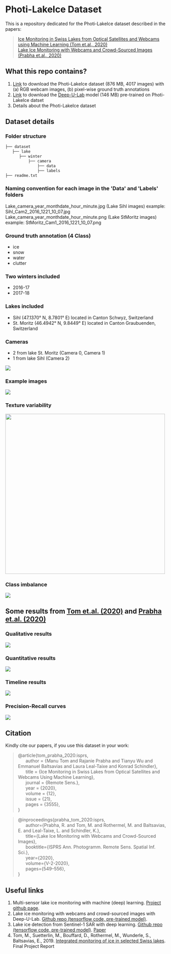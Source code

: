 # Photi-LakeIce Dataset

This is a repository dedicated for the Photi-LakeIce dataset described in the papers:<br>

>[Ice Monitoring in Swiss Lakes from Optical Satellites and Webcams using Machine Learning (Tom et.al., 2020)](https://www.mdpi.com/2072-4292/12/21/3555)<br>
>[Lake Ice Monitoring with Webcams and Crowd-​Sourced Images (Prabha et.al., 2020)](https://www.isprs-ann-photogramm-remote-sens-spatial-inf-sci.net/V-2-2020/549/2020/isprs-annals-V-2-2020-549-2020-relations.html)

## What this repo contains?
1. [Link](https://share.phys.ethz.ch/~pf/tommdata/Dataset.tar.xz) to download the Photi-LakeIce dataset (876 MB, 4017 images) with (a) RGB webcam images, (b) pixel-wise ground truth annotations
2. [Link](https://share.phys.ethz.ch/~pf/tommdata/Pre-trained_Model.tar.xz) to download the [Deep-U-Lab](https://www.isprs-ann-photogramm-remote-sens-spatial-inf-sci.net/V-2-2020/549/2020/isprs-annals-V-2-2020-549-2020-relations.html) model (146 MB) pre-trained on Photi-LakeIce datset
3. Details about the Photi-LakeIce dataset


## Dataset details

### Folder structure 
  ```bash
├── dataset
    ├── lake
        ├── winter
            ├── camera
                ├── data
                ├── labels
├── readme.txt
```
### Naming convention for each image in the 'Data' and 'Labels' folders
Lake_camera_year_monthdate_hour_minute.jpg (Lake Sihl images)
example: Sihl_Cam2_2016_1221_10_07.jpg
Lake_camera_year_monthdate_hour_minute.png (Lake StMoritz images)
example: StMoritz_Cam1_2016_1221_10_07.png

### Ground truth annotation (4 Class) 
- ice
- snow
- water
- clutter

### Two winters included
- 2016-17 
- 2017-18

### Lakes included
- Sihl (47.1370° N, 8.7801° E) located in Canton Schwyz, Switzerland
- St. Moritz (46.4942° N, 9.8449° E) located in Canton Graubuenden, Switzerland

### Cameras
- 2 from lake St. Moritz (Camera 0, Camera 1)
- 1 from lake Sihl (Camera 2)

<img src="figures/Dataset_figures.png" />

### Example images
![](figures/Example_images.png)

### Texture variability
<img src="figures/Texture_variablity.png" width=500/>

### Class imbalance
<img src="figures/Class_imbalance.png"/>

## Some results from [Tom et.al. (2020)](https://www.mdpi.com/2072-4292/12/21/3555) and [Prabha et.al. (2020)](https://www.isprs-ann-photogramm-remote-sens-spatial-inf-sci.net/V-2-2020/549/2020/isprs-annals-V-2-2020-549-2020-relations.html)

### Qualitative results
<img src="figures/Example_results_Qualitative.png"/>

### Quantitative results
![](figures/Example_results_Quantitative.png)

### Timeline results
![](figures/Example_results_Timeline.png)

### Precision-Recall curves
![](figures/Example_results_PRcurve.png)

## Citation
Kindly cite our papers, if you use this dataset in your work:

> @article{tom_prabha_2020:isprs,<br>
>&nbsp;&nbsp;&nbsp;&nbsp;&nbsp;&nbsp;author    = {Manu Tom and Rajanie Prabha and Tianyu Wu and Emmanuel Baltsavias and Laura Leal-Taixe and Konrad Schindler},<br>
> &nbsp;&nbsp;&nbsp;&nbsp;&nbsp;&nbsp;title     = {Ice Monitoring in Swiss Lakes from Optical Satellites and Webcams Using Machine Learning},<br>
>&nbsp;&nbsp;&nbsp;&nbsp;&nbsp;&nbsp;journal   = {Remote Sens.},<br>
>&nbsp;&nbsp;&nbsp;&nbsp;&nbsp;&nbsp;year      = {2020},<br>
>&nbsp;&nbsp;&nbsp;&nbsp;&nbsp;&nbsp;volume    = {12},<br>
>&nbsp;&nbsp;&nbsp;&nbsp;&nbsp;&nbsp;issue     = {21},<br>
>&nbsp;&nbsp;&nbsp;&nbsp;&nbsp;&nbsp;pages     = {3555},<br>
}   

>@inproceedings{prabha_tom_2020:isprs,<br>
>&nbsp;&nbsp;&nbsp;&nbsp;&nbsp;&nbsp;author={Prabha, R. and Tom, M. and Rothermel, M. and Baltsavias, E. and Leal-Taixe, L. and Schindler, K.},<br>
>&nbsp;&nbsp;&nbsp;&nbsp;&nbsp;&nbsp;title={Lake Ice Monitoring with Webcams and Crowd-Sourced Images},<br>
>&nbsp;&nbsp;&nbsp;&nbsp;&nbsp;&nbsp;booktitle={ISPRS Ann. Photogramm. Remote Sens. Spatial Inf. Sci.},<br>
>&nbsp;&nbsp;&nbsp;&nbsp;&nbsp;&nbsp;year={2020},<br>
>&nbsp;&nbsp;&nbsp;&nbsp;&nbsp;&nbsp;volume={V-2-2020},<br>
>&nbsp;&nbsp;&nbsp;&nbsp;&nbsp;&nbsp;pages={549–556},<br>
>}

## Useful links
1. Multi-sensor lake ice monitoring with machine (deep) learning. [Project github page](https://github.com/czarmanu/lake-ice-ml).
2. Lake ice monitoring with webcams and crowd-sourced images with Deep-U-Lab. [Github repo (tensorflow code, pre-trained model)](https://github.com/czarmanu/deeplab-lakeice-webcams).
3. Lake ice detection from Sentinel-1 SAR with deep learning. [Github repo (tensorflow code, pre-trained model)](https://github.com/czarmanu/sentinel_lakeice). [Paper](https://www.isprs-ann-photogramm-remote-sens-spatial-inf-sci.net/V-3-2020/409/2020/) 
4. Tom, M., Suetterlin, M., Bouffard, D., Rothermel, M., Wunderle, S., Baltsavias, E., 2019. [Integrated monitoring of ice
in selected Swiss lakes](https://arxiv.org/abs/2008.00512). Final Project Report
